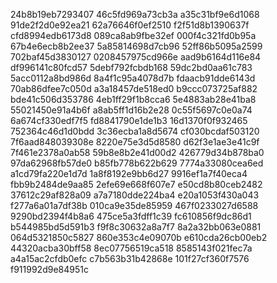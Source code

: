 24b8b19eb7293407
46c5fd969a73cb3a
a35c31bf9e6d1068
91de2f2d0e92ea21
62a76646f0ef2510
f2f51d8b1390637f
cfd8994edb6173d8
089ca8ab9fbe32ef
000f4c321fd0b95a
67b4e6ecb8b2ee37
5a85814698d7cb96
52ff86b5095a2599
702baf45d3830127
0208457975cd966e
aad9b6164d116e84
df996141c80fcd57
5debf792fcbdb168
59dc2bd0aa61c783
5acc0112a8bd986d
8a4f1c95a4078d7b
fdaacb91dde6143d
70ab86dfee7c050d
a3a18457de518ed0
b9ccc073725af882
bde41c506d353786
4eb1ff29f1b8cca6
5e4883ab28e41ba8
55021450e91a4b6f
a8ab5ff1d16b2e28
0c55f5697c0e0a74
6a674cf330edf7f5
fd8841790e1de1b3
16d1370f0f932465
752364c46d1d0bdd
3c36ecba1a8d5674
cf030bcdaf503120
7f6aad848039308e
8220e75e3d5d8580
d62f3e1ae3e41c9f
7f461e2378a0ab58
59b8e8b2e41d00d2
426779d34b878ba0
97da62968fb57de0
b85fb778b622b629
7774a33080cea6ed
a1cd79fa220e1d7d
1a8f8192e9bb6d27
9916ef1a7f40eca4
fbb9b2484de9aa85
2efe69e668f607e7
e50cd8b80ceb2482
37612c29af828a09
a7a7180dde224ba4
e20a1053f430a043
f277a6a01a7df38b
010ca9e35de85959
467f0233027d6588
9290bd2394f4b8a6
475ce5a3fdff1c39
fc610856f9dc86d1
b544985bd5d591b3
f9f8c30632a8a7f7
8a2a32bb063e0881
064d5321850c5827
860e353c4e09070b
e610cda26cb00eb2
44320acba30bff58
8ec07756519ca518
8585143f021fec7a
a4a15ac2cfdb0efc
c7b563b31b42868e
101f27cf360f7576
f911992d9e84951c
